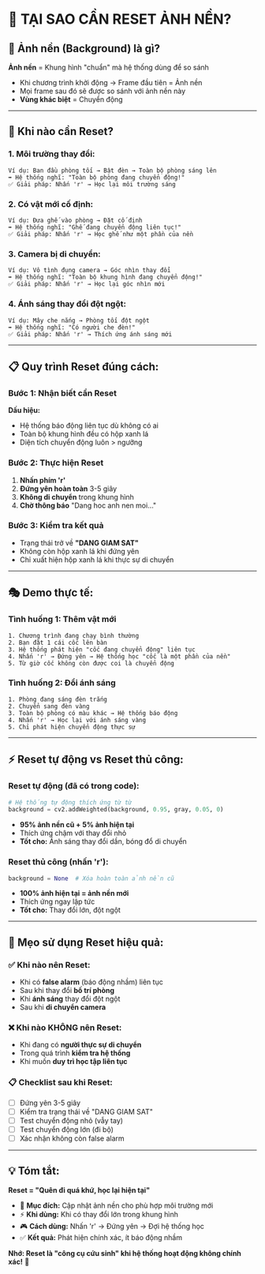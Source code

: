# 🔄 TẠI SAO CẦN RESET ẢNH NỀN?

## 🎯 **Ảnh nền (Background) là gì?**

**Ảnh nền** = Khung hình "chuẩn" mà hệ thống dùng để so sánh
- Khi chương trình khởi động → Frame đầu tiên = Ảnh nền
- Mọi frame sau đó sẽ được so sánh với ảnh nền này
- **Vùng khác biệt** = Chuyển động

---

## 🚨 **Khi nào cần Reset?**

### **1. Môi trường thay đổi:**
```
Ví dụ: Ban đầu phòng tối → Bật đèn → Toàn bộ phòng sáng lên
➡️ Hệ thống nghĩ: "Toàn bộ phòng đang chuyển động!"
✅ Giải pháp: Nhấn 'r' → Học lại môi trường sáng
```

### **2. Có vật mới cố định:**
```
Ví dụ: Đưa ghế vào phòng → Đặt cố định
➡️ Hệ thống nghĩ: "Ghế đang chuyển động liên tục!"
✅ Giải pháp: Nhấn 'r' → Học ghế như một phần của nền
```

### **3. Camera bị di chuyển:**
```
Ví dụ: Vô tình đụng camera → Góc nhìn thay đổi
➡️ Hệ thống nghĩ: "Toàn bộ khung hình đang chuyển động!"
✅ Giải pháp: Nhấn 'r' → Học lại góc nhìn mới
```

### **4. Ánh sáng thay đổi đột ngột:**
```
Ví dụ: Mây che nắng → Phòng tối đột ngột
➡️ Hệ thống nghĩ: "Có người che đèn!"
✅ Giải pháp: Nhấn 'r' → Thích ứng ánh sáng mới
```

---

## 📋 **Quy trình Reset đúng cách:**

### **Bước 1: Nhận biết cần Reset**
**Dấu hiệu:**
- Hệ thống báo động liên tục dù không có ai
- Toàn bộ khung hình đều có hộp xanh lá
- Diện tích chuyển động luôn > ngưỡng

### **Bước 2: Thực hiện Reset**
1. **Nhấn phím 'r'**
2. **Đứng yên hoàn toàn** 3-5 giây
3. **Không di chuyển** trong khung hình
4. **Chờ thông báo** "Dang hoc anh nen moi..."

### **Bước 3: Kiểm tra kết quả**
- Trạng thái trở về **"DANG GIAM SAT"**
- Không còn hộp xanh lá khi đứng yên
- Chỉ xuất hiện hộp xanh lá khi thực sự di chuyển

---

## 🎭 **Demo thực tế:**

### **Tình huống 1: Thêm vật mới**
```
1. Chương trình đang chạy bình thường
2. Bạn đặt 1 cái cốc lên bàn
3. Hệ thống phát hiện "cốc đang chuyển động" liên tục
4. Nhấn 'r' → Đứng yên → Hệ thống học "cốc là một phần của nền"
5. Từ giờ cốc không còn được coi là chuyển động
```

### **Tình huống 2: Đổi ánh sáng**
```
1. Phòng đang sáng đèn trắng
2. Chuyển sang đèn vàng
3. Toàn bộ phòng có màu khác → Hệ thống báo động
4. Nhấn 'r' → Học lại với ánh sáng vàng
5. Chỉ phát hiện chuyển động thực sự
```

---

## ⚡ **Reset tự động vs Reset thủ công:**

### **Reset tự động (đã có trong code):**
```python
# Hệ thống tự động thích ứng từ từ
background = cv2.addWeighted(background, 0.95, gray, 0.05, 0)
```
- **95% ảnh nền cũ + 5% ảnh hiện tại**
- Thích ứng chậm với thay đổi nhỏ
- **Tốt cho:** Ánh sáng thay đổi dần, bóng đổ di chuyển

### **Reset thủ công (nhấn 'r'):**
```python
background = None  # Xóa hoàn toàn ảnh nền cũ
```
- **100% ảnh hiện tại = ảnh nền mới**
- Thích ứng ngay lập tức
- **Tốt cho:** Thay đổi lớn, đột ngột

---

## 🎯 **Mẹo sử dụng Reset hiệu quả:**

### **✅ Khi nào nên Reset:**
- Khi có **false alarm** (báo động nhầm) liên tục
- Sau khi thay đổi **bố trí phòng**
- Khi **ánh sáng** thay đổi đột ngột
- Sau khi **di chuyển camera**

### **❌ Khi nào KHÔNG nên Reset:**
- Khi đang có **người thực sự di chuyển**
- Trong quá trình **kiểm tra hệ thống**
- Khi muốn **duy trì học tập liên tục**

### **📋 Checklist sau khi Reset:**
- [ ] Đứng yên 3-5 giây
- [ ] Kiểm tra trạng thái về "DANG GIAM SAT"
- [ ] Test chuyển động nhỏ (vẫy tay)
- [ ] Test chuyển động lớn (đi bộ)
- [ ] Xác nhận không còn false alarm

---

## 💡 **Tóm tắt:**

**Reset = "Quên đi quá khứ, học lại hiện tại"**

- 🎯 **Mục đích:** Cập nhật ảnh nền cho phù hợp môi trường mới
- ⚡ **Khi dùng:** Khi có thay đổi lớn trong khung hình
- 🎮 **Cách dùng:** Nhấn 'r' → Đứng yên → Đợi hệ thống học
- ✅ **Kết quả:** Phát hiện chính xác, ít báo động nhầm

**Nhớ: Reset là "công cụ cứu sinh" khi hệ thống hoạt động không chính xác!** 🛟
